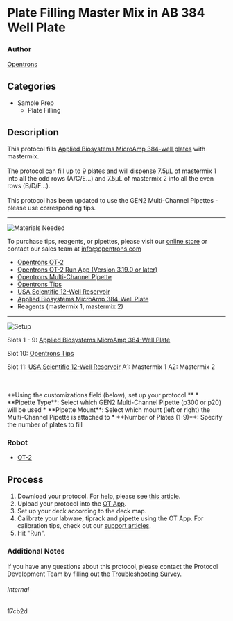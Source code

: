 # Plate Filling Master Mix in AB 384 Well Plate

### Author
[Opentrons](https://opentrons.com/)

## Categories
* Sample Prep
	* Plate Filling


## Description
This protocol fills [Applied Biosystems MicroAmp 384-well plates]([https://www.thermofisher.com/order/catalog/product/4343370#/4343370) with mastermix.</br>
</br>
The protocol can fill up to 9 plates and will dispense 7.5µL of mastermix 1 into all the odd rows (A/C/E...) and 7.5µL of mastermix 2 into all the even rows (B/D/F...).</br>
</br>
This protocol has been updated to use the GEN2 Multi-Channel Pipettes - please use corresponding tips.


---
![Materials Needed](https://s3.amazonaws.com/opentrons-protocol-library-website/custom-README-images/001-General+Headings/materials.png)

To purchase tips, reagents, or pipettes, please visit our [online store](https://shop.opentrons.com/) or contact our sales team at [info@opentrons.com](mailto:info@opentrons.com)

* [Opentrons OT-2](https://shop.opentrons.com/collections/ot-2-robot/products/ot-2)
* [Opentrons OT-2 Run App (Version 3.19.0 or later)](https://opentrons.com/ot-app/)
* [Opentrons Multi-Channel Pipette](https://shop.opentrons.com/collections/ot-2-pipettes)
* [Opentrons Tips](https://shop.opentrons.com/collections/opentrons-tips/products/opentrons-10ul-tips)
* [USA Scientific 12-Well Reservoir](https://labware.opentrons.com/usascientific_12_reservoir_22ml?category=reservoir)
* [Applied Biosystems MicroAmp 384-Well Plate](https://www.thermofisher.com/order/catalog/product/4343370#/4343370)
* Reagents (mastermix 1, mastermix 2)


---
![Setup](https://s3.amazonaws.com/opentrons-protocol-library-website/custom-README-images/001-General+Headings/Setup.png)

Slots 1 - 9: [Applied Biosystems MicroAmp 384-Well Plate](https://www.thermofisher.com/order/catalog/product/4343370#/4343370)

Slot 10: [Opentrons Tips](https://shop.opentrons.com/collections/opentrons-tips/products/opentrons-10ul-tips)

Slot 11: [USA Scientific 12-Well Reservoir](https://labware.opentrons.com/usascientific_12_reservoir_22ml?category=reservoir)
A1: Mastermix 1
A2: Mastermix 2

</br>
</br>
**Using the customizations field (below), set up your protocol.**
* **Pipette Type**: Select which GEN2 Multi-Channel Pipette (p300 or p20) will be used
* **Pipette Mount**: Select which mount (left or right) the Multi-Channel Pipette is attached to
* **Number of Plates (1-9)**: Specify the number of plates to fill



### Robot
* [OT-2](https://opentrons.com/ot-2)

## Process

1. Download your protocol. For help, please see [this article](https://support.opentrons.com/en/articles/3136506-using-labware-in-your-protocols).
2. Upload your protocol into the [OT App](https://opentrons.com/ot-app).
3. Set up your deck according to the deck map.
4. Calibrate your labware, tiprack and pipette using the OT App. For calibration tips, check out our [support articles](https://support.opentrons.com/en/collections/1559720-guide-for-getting-started-with-the-ot-2).
5. Hit "Run".

### Additional Notes
If you have any questions about this protocol, please contact the Protocol Development Team by filling out the [Troubleshooting Survey](https://protocol-troubleshooting.paperform.co/).

###### Internal
17cb2d
